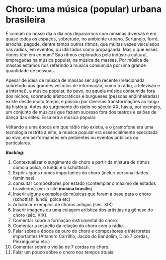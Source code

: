# Choro: uma música (popular) urbana brasileira

É comum no nosso dia a dia nos depararmos com músicas diversas e em quase todos os espaços, sobretudo, no ambiente urbano. Sertanejo, forró, arrocha, pagode, dentre tantos outros ritmos, que muitas vezes veículados nas rádios, em eventos, ou utilizados como propaganda. Mas o que esses ritmos têm em comum? São ritmos explorados pela indústria cultural, empregadas na música popular, na música de massas. Por música de massas estamos nos referindo à música consumida por uma grande quantidade de pessoas.

Apesar de ideia de música de massas ser algo recente (relacionada sobretudo aos grandes veículos de informação, como o rádio, a televisão e a internet), a música popular, do povo, ou aquela música consumida fora dos nichos, sobretudo aristocráticos e burgueses (pessoas endinheiradas) existe desde muito tempo, e passou por diversas transformações ao longo da história. Antes do surgimento do rádio no século XX, havia, por exemplo, um conjunto de músicas que faziam sucesso fora dos teatros e salões de dança das elites. Essa era a música popular.

Voltando à uma época em que rádio não existia, e o gramofone era uma tecnologia restrita à elite, a música popular era essencialmente executada ao vivo, em performances em ambientes ou eventos públicos ou particulares.

***Backlog***:
1. Contextualizar o surgimento do choro a partir da mistura de ritmos como a polca, o lundú e o schottisch.
2. Expôr alguns nomes importantes do choro (incluir personalidades femininas)
3. consultar compositores por estado (contemplar o máximo de estados brasileiros) (ver o site **musica brasilis**)
4. Inserir alguns exemplos de músicas que foram a base para o choro (schottish, lundú, polca etc)
5. Adicionar exemplos de choros antigos (séc. XIX)
6. Inserir imagens ou uma colagem artística dos artístias da gênese do choro (séc. XIX).
7. Comentar sobre a formação instrumental do choro.
8. Comentar a respeito da relação do choro com o rádio.
9. Falar sobre a época de ouro do choro e compositores e intérpretes importantes (Altamiro Carrilho, Jacob do Bandolim, Dino 7 cordas, Pinxinguinha etc.)
10. Comentar sobre o violão de 7 cordas no choro.
11. Falar um pouco sobre o choro nos tempos atuais.